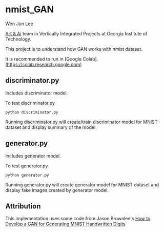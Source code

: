 # nmist_GAN
Won Jun Lee

[Art & Ai](https://www.vip.gatech.edu/teams/art-ai) team in Vertically Integrated Projects at Georgia Institute of Technology.   

This project is to understand how GAN works with nmist dataset.

It is recommended to run in [Google Colab].(https://colab.research.google.com)

## discriminator.py

Includes discriminator model.

To test discriminator.py

```
python discriminator.py
```

Running discriminator.py will create/train discriminator model for MNIST dataset and display summary of the model.

## generator.py

Includes generator model. 

To test generator.py

```
python generator.py
```

Running generator.py will create generator model for MNIST dataset and display fake images created by generator model.

## Attribution
This implementation uses some code from Jason Brownlee's [How to Develop a GAN for Generating MNIST Handwritten Digits](https://machinelearningmastery.com/how-to-develop-a-generative-adversarial-network-for-an-mnist-handwritten-digits-from-scratch-in-keras/)
